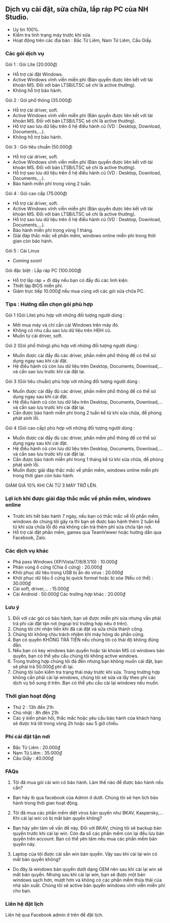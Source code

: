## Dịch vụ cài đặt, sửa chữa, lắp ráp PC của NH Studio.

- Uy tin 100%. 
- Kiểm tra tình trạng máy trước khi sửa.
- Hoạt động trên các địa bàn : Bắc Từ Liêm, Nam Từ Liêm, Cầu Giấy.

### Các gói dịch vụ

Gói 1 : Gói Lite (20.000₫)
- Hỗ trợ cài đặt Windows.
- Active Windows vĩnh viễn miễn phí (Bản quyền được liên kết với tài khoản MS. Đối với bản LTSB/LTSC sẽ chỉ là active thường).
- Không hỗ trợ bảo hành.

Gói 2 : Gói phổ thông (35.000₫)
- Hỗ trợ cài driver, soft.
- Active Windows vĩnh viễn miễn phí (Bản quyền được liên kết với tài khoản MS. Đối với bản LTSB/LTSC sẽ chỉ là active thường).
- Hỗ trợ sao lưu dữ liệu trên ổ hệ điều hành cũ (VD : Desktop, Download, Documents,...).
- Không hỗ trợ bảo hành.

Gói 3 : Gói tiêu chuẩn (50.000₫)
- Hỗ trợ cài driver, soft.
- Active Windows vĩnh viễn miễn phí (Bản quyền được liên kết với tài khoản MS. Đối với bản LTSB/LTSC sẽ chỉ là active thường).
- Hỗ trợ sao lưu dữ liệu trên ổ hệ điều hành cũ (VD : Desktop, Download, Documents,...).
- Bảo hành miễn phí trong vòng 2 tuần.

Gói 4 : Gói cao cấp (75.000₫)
- Hỗ trợ cài driver, soft.
- Active Windows vĩnh viễn miễn phí (Bản quyền được liên kết với tài khoản MS. Đối với bản LTSB/LTSC sẽ chỉ là active thường).
- Hỗ trợ sao lưu dữ liệu trên ổ hệ điều hành cũ (VD : Desktop, Download, Documents,...).
- Bảo hành miễn phí trong vòng 1 tháng.
- Giải đáp thắc mắc về phần mềm, windows online miễn phí trong thời gian còn bảo hành.

Gói 5 : Cài Linux
- Coming soon!

Gói đặc biệt : Lắp ráp PC (100.000₫)
- Hỗ trợ lắp ráp + đi dây nếu bạn có đầy đủ các linh kiện.
- Thiết lập BIOS miễn phí.
- Giảm trực tiếp 10.000₫ nếu mua cùng với các gói sửa chữa PC.

### Tips : Hướng dẫn chọn gói phù hợp

Gói 1 (Gói Lite) phù hợp với những đối tượng người dùng :
+ Mới mua máy và chỉ cần cài Windows trên máy đó.
+ Không có nhu cầu sao lưu dữ liệu trên HĐH cũ. 
+ Muốn tự cài driver, soft.

Gói 2 (Gói phổ thông) phù hợp với những đối tượng người dùng :
+ Muốn được cài đầy đủ các driver, phần mềm phổ thông để có thể sử dụng ngay sau khi cài đặt.
+ Hệ điều hành cũ còn lưu dữ liệu trên Desktop, Documents, Download,... và cần sao lưu trước khi cài đặt lại.

Gói 3 (Gói tiêu chuẩn) phù hợp với những đối tượng người dùng :
+ Muốn được cài đầy đủ các driver, phần mềm phổ thông để có thể sử dụng ngay sau khi cài đặt.
+ Hệ điều hành cũ còn lưu dữ liệu trên Desktop, Documents, Download,... và cần sao lưu trước khi cài đặt lại.
+ Cần được bảo hành miễn phí trong 2 tuần kể từ khi sửa chữa, đề phòng phát sinh lỗi.

Gói 4 (Gói cao cấp) phù hợp với những đối tượng người dùng :
+ Muốn được cài đầy đủ các driver, phần mềm phổ thông để có thể sử dụng ngay sau khi cài đặt.
+ Hệ điều hành cũ còn lưu dữ liệu trên Desktop, Documents, Download,... và cần sao lưu trước khi cài đặt lại.
+ Cần được bảo hành miễn phí trong 1 tháng kể từ khi sửa chữa, đề phòng phát sinh lỗi.
+ Muốn được giải đáp thắc mắc về phần mềm, windows online miễn phí trong thời gian còn bảo hành.

GIẢM GIÁ 10% KHI CÀI TỪ 3 MÁY TRỞ LÊN.

### Lợi ích khi được giải đáp thắc mắc về phần mềm, windows online

- Trước khi hết bảo hành 7 ngày, nếu bạn có thắc mắc về lỗi phần mềm, windows do chúng tôi gây ra thì bạn sẽ được bảo hành thêm 2 tuần kể từ khi sửa chữa lỗi đó mà không cần trả thêm phí sửa chữa tận nơi.
- Hỗ trợ cài đặt phần mềm, games qua TeamViewer hoặc hướng dẫn qua Facebook, Zalo.

### Các dịch vụ khác

- Phá pass Windows (XP/Vista/7/8/8.1/10) : 10.000₫
- Phân vùng ổ cứng (Chia ổ cứng) : 20.000₫
- Khôi phục dữ liệu trong USB bị ẩn do virus : 20.000₫
- Khôi phục dữ liệu ổ cứng bị quick format hoặc bị xóa (Nếu có thể) : 30.000₫
- Cài soft, driver,... : 15.000₫
- Cài Android : 50.000₫
Các trường hợp khác : 20.000₫

### Lưu ý

1. Đối với các gói có bảo hành, bạn sẽ được miễn phí sửa nhưng vẫn phải trả phí cài đặt tận nơi (ngoại trừ trường hợp nêu ở trên). 
2. Chúng tôi chỉ nhận tiền khi đã cài đặt và sửa chữa thành công.
3. Chúng tôi không chịu trách nhiệm khi máy hỏng do phần cứng.
4. Bạn có quyền KHÔNG TRẢ TIỀN nếu chúng tôi có thái độ không đúng đắn.
5. Nếu bạn có key windows bản quyền hoặc tài khoản MS có windows bản quyền, bạn có thể yêu cầu chúng tôi không active windows.
6. Trong trường hợp chúng tôi đã đến nhưng bạn không muốn cài đặt, bạn sẽ phải trả 50.000₫ phí đi lại.
7. Chúng tôi luôn kiểm tra trạng thái máy trước khi sửa. Trong trường hợp không cần phải cài lại windows, chúng tôi sẽ sửa và lấy theo phí các dịch vụ bổ sung ở trên. Bạn có thể yêu cầu cài lại windows nếu muốn.

### Thời gian hoạt động

- Thứ 2 : 13h đến 21h
- Chủ nhật : 8h đến 21h
- Các ý kiến phản hồi, thắc mắc hoặc yêu cầu bảo hành của khách hàng sẽ được trả lời trong vòng 2h hoặc sau 5 giờ chiều.

### Phí cài đặt tận nơi

- Bắc Từ Liêm : 20.000₫
- Nam Từ Liêm : 35.000₫
- Cầu Giấy : 40.000₫

### FAQs

1. Tôi đã mua gói cài win có bảo hành. Làm thế nào để được bảo hành nếu cần?
- Bạn hãy ib qua facebook của Admin ở dưới. Chúng tôi sẽ hẹn lịch bảo hành trong thời gian hoạt động.

2. Tôi đã mua các phần mềm diệt virus bản quyền như BKAV, Kaspersky,... Khi cài lại win có bị mất bản quyền không?
- Bạn hãy yên tâm về vấn đề này. Đối với BKAV, chúng tôi sẽ backup bản quyền trước khi cài lại win. Còn đa số các phần mềm còn lại đều lưu bản quyền trên account. Bạn có thể yên tâm nếu mua các phần mềm bản quyền này.

3. Laptop của tôi được cài sẵn win bản quyền. Vậy sau khi cài lại win có mất bản quyền không? 
- Do đây là windows bản quyền dưới dạng OEM nên sau khi cài lại win sẽ mất bản quyền. Nhưng sau khi cài lại win, bạn sẽ được một bản windows sạch hơn, mượt hơn và không có các phần mềm thừa thãi của nhà sản xuất. Chúng tôi sẽ active bản quyền windows vĩnh viễn miễn phí cho bạn.

### Liên hệ đặt lịch

Liên hệ qua Facebook admin ở trên để đặt lịch.
